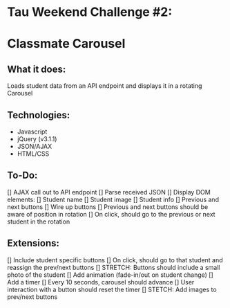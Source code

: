 Tau Weekend Challenge #2:
=========================
Classmate Carousel
==================

What it does:
-------------
Loads student data from an API endpoint and displays it in a rotating Carousel

Technologies:
-------------
* Javascript
* jQuery (v3.1.1)
* JSON/AJAX
* HTML/CSS

To-Do:
------
[] AJAX call out to API endpoint
  [] Parse received JSON
[] Display DOM elements:
  [] Student name
  [] Student image
  [] Student info
  [] Previous and next buttons
[] Wire up buttons
  [] Previous and next buttons should be aware of position in rotation
  [] On click, should go to the previous or next student in the rotation

Extensions:
-----------
[] Include student specific buttons
  [] On click, should go to that student and reassign the prev/next buttons
  [] STRETCH: Buttons should include a small photo of the student
[] Add animation (fade-in/out on student change)
[] Add a timer
  [] Every 10 seconds, carousel should advance
  [] User interaction with a button should reset the timer
[] STETCH: Add images to prev/next buttons
